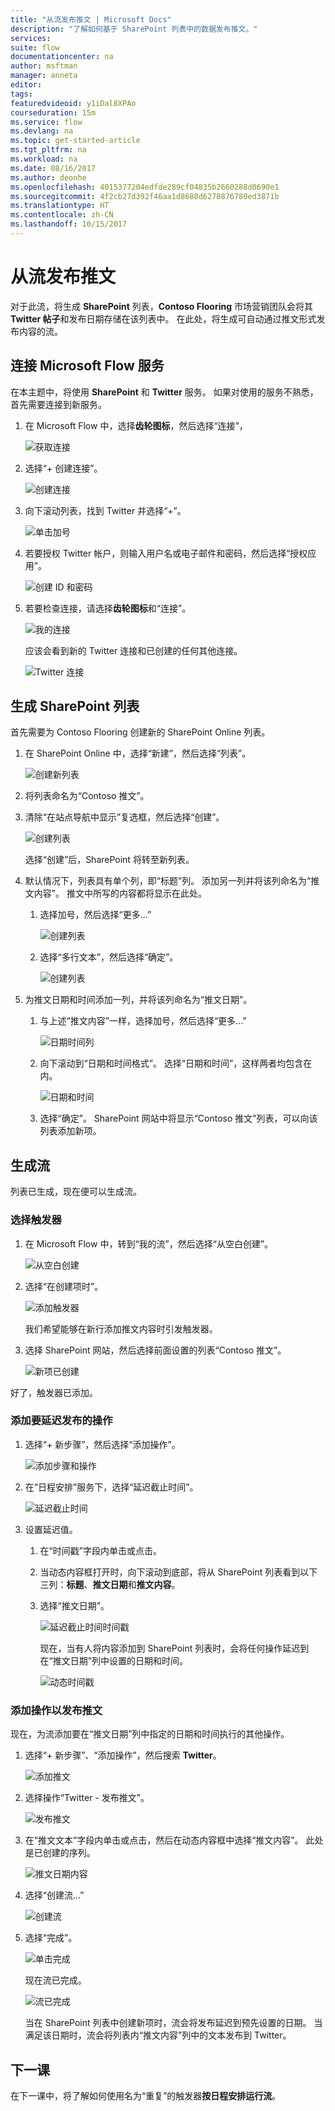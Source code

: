 ```yaml
---
title: "从流发布推文 | Microsoft Docs"
description: "了解如何基于 SharePoint 列表中的数据发布推文。"
services: 
suite: flow
documentationcenter: na
author: msftman
manager: anneta
editor: 
tags: 
featuredvideoid: y1iDal8XPAo
courseduration: 15m
ms.service: flow
ms.devlang: na
ms.topic: get-started-article
ms.tgt_pltfrm: na
ms.workload: na
ms.date: 08/16/2017
ms.author: deonhe
ms.openlocfilehash: 4015377204edfde289cf04835b2660288d0690e1
ms.sourcegitcommit: 4f2cb27d392f46aa1d8680d6278876780ed3871b
ms.translationtype: HT
ms.contentlocale: zh-CN
ms.lasthandoff: 10/15/2017
---
```

# <a name="post-tweets-from-a-flow"></a>从流发布推文
对于此流，将生成 **SharePoint** 列表，**Contoso Flooring** 市场营销团队会将其 **Twitter 帖子**和发布日期存储在该列表中。 在此处，将生成可自动通过推文形式发布内容的流。 

## <a name="connect-microsoft-flow-services"></a>连接 Microsoft Flow 服务
在本主题中，将使用 **SharePoint** 和 **Twitter** 服务。 如果对使用的服务不熟悉，首先需要连接到新服务。 

1. 在 Microsoft Flow 中，选择**齿轮图标**，然后选择“连接”，
   
    ![获取连接](./media/learning-push-notifications/2-get-connection.png) 
2. 选择“+ 创建连接”。
   
    ![创建连接](./media/learning-push-notifications/3-create-connection.png) 
3. 向下滚动列表，找到 Twitter 并选择“+”。
   
    ![单击加号](./media/learning-push-notifications/4-click-plus.png)
4. 若要授权 Twitter 帐户，则输入用户名或电子邮件和密码，然后选择“授权应用”。
   
    ![创建 ID 和密码](./media/learning-push-notifications/5-create-id-pswd.png)
5. 若要检查连接，请选择**齿轮图标**和“连接”。
   
    ![我的连接](./media/learning-push-notifications/6-my-connections.png)
   
    应该会看到新的 Twitter 连接和已创建的任何其他连接。 
   
    ![Twitter 连接](./media/learning-push-notifications/7-twitter-connection.png)

## <a name="build-a-sharepoint-list"></a>生成 SharePoint 列表
首先需要为 Contoso Flooring 创建新的 SharePoint Online 列表。 

1. 在 SharePoint Online 中，选择“新建”，然后选择“列表”。
   
    ![创建新列表](./media/learning-push-notifications/1-new-list.png)
2. 将列表命名为“Contoso 推文”。 
3. 清除“在站点导航中显示”复选框，然后选择“创建”。
   
    ![创建列表](./media/learning-push-notifications/2-name-create-list.png)
   
    选择“创建”后，SharePoint 将转至新列表。
4. 默认情况下，列表具有单个列，即“标题”列。 添加另一列并将该列命名为“推文内容”。 推文中所写的内容都将显示在此处。 
   
   1. 选择加号，然后选择“更多...”
      
       ![创建列表](./media/learning-push-notifications/3-add-more-column-types.png)
   2. 选择“多行文本”，然后选择“确定”。
      
       ![创建列表](./media/learning-push-notifications/4-add-column.png)
5. 为推文日期和时间添加一列，并将该列命名为“推文日期”。
   
   1. 与上述“推文内容”一样，选择加号，然后选择“更多...”
      
       ![日期时间列](./media/learning-push-notifications/5-date-time-col.png)
   2. 向下滚动到“日期和时间格式”。 选择“日期和时间”，这样两者均包含在内。
      
       ![日期和时间](./media/learning-push-notifications/6-date-time-must-do.png)
   3. 选择“确定”。 SharePoint 网站中将显示“Contoso 推文”列表，可以向该列表添加新项。

## <a name="build-the-flow"></a>生成流
列表已生成，现在便可以生成流。

### <a name="choose-a-trigger"></a>选择触发器
1. 在 Microsoft Flow 中，转到“我的流”，然后选择“从空白创建”。
   
    ![从空白创建](./media/learning-push-notifications/8-create-from-blank.png)
2. 选择“在创建项时”。
   
    ![添加触发器](./media/learning-push-notifications/9-add-trigger.png)
   
    我们希望能够在新行添加推文内容时引发触发器。
3. 选择 SharePoint 网站，然后选择前面设置的列表“Contoso 推文”。
   
    ![新项已创建](./media/learning-push-notifications/11-set-trigger.png)

好了，触发器已添加。

### <a name="add-an-action-to-delay-posting"></a>添加要延迟发布的操作
1. 选择“+ 新步骤”，然后选择“添加操作”。 
   
    ![添加步骤和操作](./media/learning-push-notifications/12-add-step-and-action.png)
2. 在“日程安排”服务下，选择“延迟截止时间”。 
   
    ![延迟截止时间](./media/learning-push-notifications/13-delay-until-schedule.png)  
3. 设置延迟值。
   
   1. 在“时间戳”字段内单击或点击。 
   2. 当动态内容框打开时，向下滚动到底部，将从 SharePoint 列表看到以下三列：**标题**、**推文日期**和**推文内容**。
   3. 选择“推文日期”。 
      
       ![延迟截止时间时间戳](./media/learning-push-notifications/14-delay-until-timestamp.png)
      
       现在，当有人将内容添加到 SharePoint 列表时，会将任何操作延迟到在“推文日期”列中设置的日期和时间。
      
       ![动态时间戳](./media/learning-push-notifications/15-dynamic-timestamp.png)

### <a name="add-an-action-to-post-a-tweet"></a>添加操作以发布推文
现在，为流添加要在“推文日期”列中指定的日期和时间执行的其他操作。

1. 选择“+ 新步骤”、“添加操作”，然后搜索 **Twitter**。
   
    ![添加推文](./media/learning-push-notifications/16-add-tweet.png) 
2. 选择操作“Twitter - 发布推文”。
   
    ![发布推文](./media/learning-push-notifications/17-post-tweet.png) 
3. 在“推文文本”字段内单击或点击，然后在动态内容框中选择“推文内容”。 此处是已创建的序列。 
   
    ![推文日期内容](./media/learning-push-notifications/18-tweet-date-content.png)
4. 选择“创建流...”
   
    ![创建流](./media/learning-push-notifications/19-tiny-create.png) 
5. 选择“完成”。
   
    ![单击完成](./media/learning-push-notifications/19-click-done.png)
   
    现在流已完成。
   
    ![流已完成](./media/learning-push-notifications/20-flow-is-done.png)
   
    当在 SharePoint 列表中创建新项时，流会将发布延迟到预先设置的日期。 当满足该日期时，流会将列表内“推文内容”列中的文本发布到 Twitter。

## <a name="next-lesson"></a>下一课
在下一课中，将了解如何使用名为“重复”的触发器**按日程安排运行流**。

